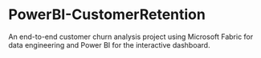 # PowerBI-CustomerRetention
An end-to-end customer churn analysis project using Microsoft Fabric for data engineering and Power BI for the interactive dashboard.
